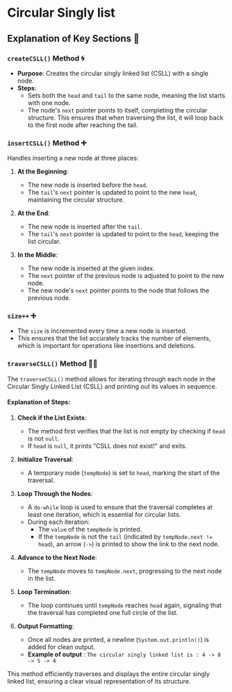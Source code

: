# Circular Singly list

## Explanation of Key Sections 🔑

### `createCSLL()` Method 🌀

- **Purpose**: Creates the circular singly linked list (CSLL) with a single node.
- **Steps**:
  - Sets both the `head` and `tail` to the same node, meaning the list starts with one node.
  - The node's `next` pointer points to itself, completing the circular structure. This ensures that when traversing the list, it will loop back to the first node after reaching the tail.

### `insertCSLL()` Method  ➕

Handles inserting a new node at three places:

1. **At the Beginning**:
   - The new node is inserted before the `head`.
   - The `tail`'s `next` pointer is updated to point to the new `head`, maintaining the circular structure.

2. **At the End**:
   - The new node is inserted after the `tail`.
   - The `tail`'s `next` pointer is updated to point to the `head`, keeping the list circular.

3. **In the Middle**:
   - The new node is inserted at the given index.
   - The `next` pointer of the previous node is adjusted to point to the new node.
   - The new node's `next` pointer points to the node that follows the previous node.

### `size++` ➕
- The `size` is incremented every time a new node is inserted.
- This ensures that the list accurately tracks the number of elements, which is important for operations like insertions and deletions.

### `traverseCSLL()` Method 🚶‍♂️

The `traverseCSLL()` method allows for iterating through each node in the Circular Singly Linked List (CSLL) and printing out its values in sequence.

#### Explanation of Steps:

1. **Check if the List Exists**:
   - The method first verifies that the list is not empty by checking if `head` is not `null`.
   - If `head` is `null`, it prints "CSLL does not exist!" and exits.

2. **Initialize Traversal**:
   - A temporary node (`tempNode`) is set to `head`, marking the start of the traversal.

3. **Loop Through the Nodes**:
   - A `do-while` loop is used to ensure that the traversal completes at least one iteration, which is essential for circular lists.
   - During each iteration:
     - The `value` of the `tempNode` is printed.
     - If the `tempNode` is not the `tail` (indicated by `tempNode.next != head`), an arrow (`->`) is printed to show the link to the next node.

4. **Advance to the Next Node**:
   - The `tempNode` moves to `tempNode.next`, progressing to the next node in the list.

5. **Loop Termination**:
   - The loop continues until `tempNode` reaches `head` again, signaling that the traversal has completed one full circle of the list.

6. **Output Formatting**:
   - Once all nodes are printed, a newline (`System.out.println()`) is added for clean output.
   - **Example of output** : `The circular singly linked list is : 4 -> 8 -> 5 -> 4`


This method efficiently traverses and displays the entire circular singly linked list, ensuring a clear visual representation of its structure.
